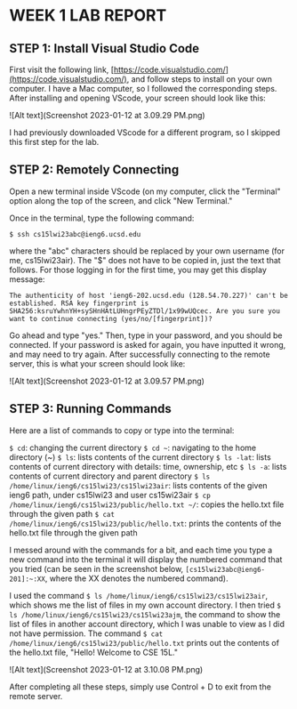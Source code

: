 # WEEK 1 LAB REPORT



## STEP 1: Install Visual Studio Code

First visit the following link, [https://code.visualstudio.com/](https://code.visualstudio.com/), and follow steps to install on your own computer. I have a Mac computer, so I followed the corresponding steps. After installing and opening VScode, your screen should look like this:

![Alt text](Screenshot 2023-01-12 at 3.09.29 PM.png)

I had previously downloaded VScode for a different program, so I skipped this first step for the lab.


## STEP 2: Remotely Connecting

Open a new terminal inside VScode (on my computer, click the "Terminal" option along the top of the screen, and click "New Terminal." 

Once in the terminal, type the following command: 

`$ ssh cs15lwi23abc@ieng6.ucsd.edu`

where the "abc" characters should be replaced by your own username (for me, cs15lwi23air). The "$" does not have to be copied in, just the text that follows. For those logging in for the first time, you may get this display message:

`The authenticity of host 'ieng6-202.ucsd.edu (128.54.70.227)' can't be established.
RSA key fingerprint is SHA256:ksruYwhnYH+sySHnHAtLUHngrPEyZTDl/1x99wUQcec.
Are you sure you want to continue connecting (yes/no/[fingerprint])?`

Go ahead and type "yes." Then, type in your password, and you should be connected. If your password is asked for again, you have inputted it wrong, and may need to try again. After successfully connecting to the remote server, this is what your screen should look like:

![Alt text](Screenshot 2023-01-12 at 3.09.57 PM.png)

## STEP 3: Running Commands

Here are a list of commands to copy or type into the terminal: 

```$ cd```: changing the current directory
```$ cd ~```: navigating to the home directory (~)
```$ ls```: lists contents of the current directory
```$ ls -lat```: lists contents of current directory with details: time, ownership, etc
```$ ls -a```: lists contents of current directory and parent directory
```$ ls /home/linux/ieng6/cs15lwi23/cs15lwi23air```: lists contents of the given ieng6 path, under cs15lwi23 and user cs15wi23air
```$ cp /home/linux/ieng6/cs15lwi23/public/hello.txt ~/```: copies the hello.txt file through the given path
```$ cat /home/linux/ieng6/cs15lwi23/public/hello.txt```: prints the contents of the hello.txt file through the given path

I messed around with the commands for a bit, and each time you type a new command into the terminal it will display the numbered command that you tried (can be seen in the screenshot below, `[cs15lwi23abc@ieng6-201]:~:XX`, where the XX denotes the numbered command).

I used the command `$ ls /home/linux/ieng6/cs15lwi23/cs15lwi23air`, which shows me the list of files in my own account directory. I then tried `$ ls /home/linux/ieng6/cs15lwi23/cs15lwi23ajm`, the command to show the list of files in another account directory, which I was unable to view as I did not have permission. The command `$ cat /home/linux/ieng6/cs15lwi23/public/hello.txt` prints out the contents of the hello.txt file, "Hello! Welcome to CSE 15L."

![Alt text](Screenshot 2023-01-12 at 3.10.08 PM.png)

After completing all these steps, simply use Control + D to exit from the remote server.
